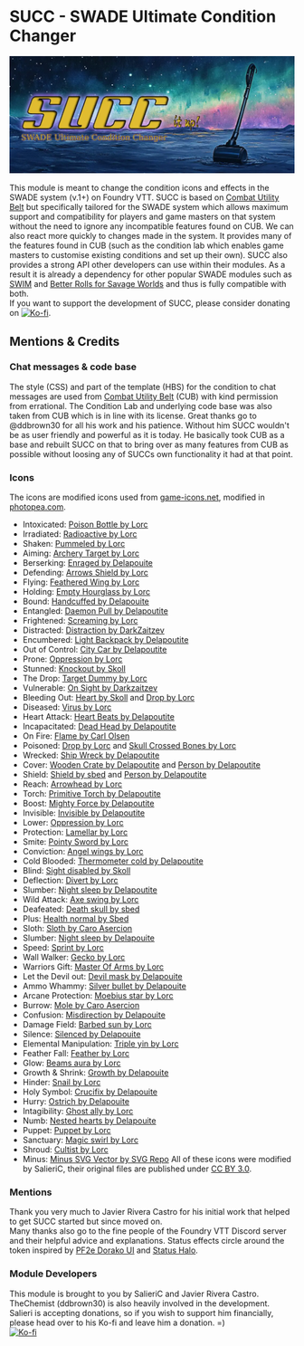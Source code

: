 # SUCC - SWADE Ultimate Condition Changer
<p align="center"> <img src="https://raw.githubusercontent.com/SalieriC/SUCC/refs/heads/main/documentation/assets/succ-header-new.webp" style="width: 900px; height: auto;"> </p>

This module is meant to change the condition icons and effects in the SWADE system (v.1+) on Foundry VTT. SUCC is based on [Combat Utility Belt](https://github.com/death-save/combat-utility-belt) but specifically tailored for the SWADE system which allows maximum support and compatibility for players and game masters on that system without the need to ignore any incompatible features found on CUB. We can also react more quickly to changes made in the system. It provides many of the features found in CUB (such as the condition lab which enables game masters to customise existing conditions and set up their own). SUCC also provides a strong API other developers can use within their modules. As a result it is already a dependency for other popular SWADE modules such as [SWIM](https://github.com/SalieriC/SWADE-Immersive-Macros) and [Better Rolls for Savage Worlds](https://github.com/javierriveracastro/betteroll-swade) and thus is fully compatible with both.  
If you want to support the development of SUCC, please consider donating on [![Ko-fi](https://www.ko-fi.com/img/githubbutton_sm.svg)](https://ko-fi.com/salieric).  

## Mentions & Credits
### Chat messages & code base
The style (CSS) and part of the template (HBS) for the condition to chat messages are used from [Combat Utility Belt](https://github.com/death-save/combat-utility-belt) (CUB) with kind permission from errational. The Condition Lab and underlying code base was also taken from CUB which is in line with its license.
Great thanks go to @ddbrown30 for all his work and his patience. Without him SUCC wouldn't be as user friendly and powerful as it is today. He basically took CUB as a base and rebuilt SUCC on that to bring over as many features from CUB as possible without loosing any of SUCCs own functionality it had at that point.
### Icons
The icons are modified icons used from [game-icons.net](https://game-icons.net/), modified in [photopea.com](https://www.photopea.com/).
- Intoxicated: [Poison Bottle by Lorc](https://game-icons.net/1x1/lorc/poison-bottle.html)
- Irradiated: [Radioactive by Lorc](https://game-icons.net/1x1/lorc/radioactive.html)
- Shaken: [Pummeled by Lorc](https://game-icons.net/1x1/lorc/pummeled.html)
- Aiming: [Archery Target by Lorc](https://game-icons.net/1x1/lorc/archery-target.html)
- Berserking: [Enraged by Delapouite](https://game-icons.net/1x1/delapouite/enrage.html)
- Defending: [Arrows Shield by Lorc](https://game-icons.net/1x1/lorc/arrows-shield.html)
- Flying: [Feathered Wing by Lorc](https://game-icons.net/1x1/lorc/feathered-wing.html)
- Holding: [Empty Hourglass by Lorc](https://game-icons.net/1x1/lorc/empty-hourglass.html)
- Bound: [Handcuffed by Delapouite](https://game-icons.net/1x1/delapouite/handcuffed.html)
- Entangled: [Daemon Pull by Delapoutite](https://game-icons.net/1x1/delapouite/daemon-pull.html)
- Frightened: [Screaming by Lorc](https://game-icons.net/1x1/lorc/screaming.html)
- Distracted: [Distraction by DarkZaitzev](https://game-icons.net/1x1/darkzaitzev/distraction.html)
- Encumbered: [Light Backpack by Delapoutite](https://game-icons.net/1x1/delapouite/light-backpack.html)
- Out of Control: [City Car by Delapoutite](https://game-icons.net/1x1/delapouite/city-car.html)
- Prone: [Oppression by Lorc](https://game-icons.net/1x1/lorc/oppression.html)
- Stunned: [Knockout by Skoll](https://game-icons.net/1x1/skoll/knockout.html)
- The Drop: [Target Dummy by Lorc](https://game-icons.net/1x1/lorc/target-dummy.html)
- Vulnerable: [On Sight by Darkzaitzev](https://game-icons.net/1x1/darkzaitzev/on-sight.html)
- Bleeding Out: [Heart by Skoll](https://game-icons.net/1x1/skoll/hearts.html) and [Drop by Lorc](https://game-icons.net/1x1/lorc/drop.html)
- Diseased: [Virus by Lorc](https://game-icons.net/1x1/lorc/virus.html)
- Heart Attack: [Heart Beats by Delapoutite](https://game-icons.net/1x1/delapouite/heart-beats.html)
- Incapacitated: [Dead Head by Delapoutite](https://game-icons.net/1x1/delapouite/dead-head.html)
- On Fire: [Flame by Carl Olsen](https://game-icons.net/1x1/carl-olsen/flame.html)
- Poisoned: [Drop by Lorc](https://game-icons.net/1x1/lorc/drop.html) and [Skull Crossed Bones by Lorc](https://game-icons.net/1x1/lorc/skull-crossed-bones.html)
- Wrecked: [Ship Wreck by Delapoutite](https://game-icons.net/1x1/delapouite/ship-wreck.html)
- Cover: [Wooden Crate by Delapoutite](https://game-icons.net/1x1/delapouite/wooden-crate.html) and [Person by Delapoutite](https://game-icons.net/1x1/delapouite/person.html)
- Shield: [Shield by sbed](https://game-icons.net/1x1/sbed/shield.html) and [Person by Delapoutite](https://game-icons.net/1x1/delapouite/person.html)
- Reach: [Arrowhead by Lorc](https://game-icons.net/1x1/lorc/arrowhead.html)
- Torch: [Primitive Torch by Delapoutite](https://game-icons.net/1x1/delapouite/primitive-torch.html)
- Boost: [Mighty Force by Delapoutite](https://game-icons.net/1x1/delapouite/mighty-force.html)
- Invisible: [Invisible by Delapoutite](https://game-icons.net/1x1/delapouite/invisible.html)
- Lower: [Oppression by Lorc](https://game-icons.net/1x1/lorc/oppression.html)
- Protection: [Lamellar by Lorc](https://game-icons.net/1x1/lorc/lamellar.html)
- Smite: [Pointy Sword by Lorc](https://game-icons.net/1x1/lorc/pointy-sword.html)  
- Conviction: [Angel wings by Lorc](https://game-icons.net/1x1/lorc/angel-wings.html)  
- Cold Blooded: [Thermometer cold by Delapoutite](https://game-icons.net/1x1/delapouite/thermometer-cold.html)  
- Blind: [Sight disabled by Skoll](https://game-icons.net/1x1/skoll/sight-disabled.html)  
- Deflection: [Divert by Lorc](https://game-icons.net/1x1/lorc/divert.html)  
- Slumber: [Night sleep by Delapoutite](https://game-icons.net/1x1/delapouite/night-sleep.html)  
- Wild Attack: [Axe swing by Lorc](https://game-icons.net/1x1/lorc/axe-swing.html)  
- Deafeated: [Death skull by sbed](https://game-icons.net/1x1/sbed/death-skull.html)
- Plus: [Health normal by Sbed](https://game-icons.net/1x1/sbed/health-normal.html)
- Sloth: [Sloth by Caro Asercion](https://game-icons.net/1x1/caro-asercion/sloth.html)
- Slumber: [Night sleep by Delapouite](https://game-icons.net/1x1/delapouite/night-sleep.html)
- Speed: [Sprint by Lorc](https://game-icons.net/1x1/lorc/sprint.html)
- Wall Walker: [Gecko by Lorc](https://game-icons.net/1x1/lorc/gecko.html)
- Warriors Gift: [Master Of Arms by Lorc](https://game-icons.net/1x1/lorc/master-of-arms.html)
- Let the Devil out: [Devil mask by Delapouite](https://game-icons.net/1x1/delapouite/devil-mask.html)
- Ammo Whammy: [Silver bullet by Delapouite](https://game-icons.net/1x1/delapouite/silver-bullet.html)
- Arcane Protection: [Moebius star by Lorc](https://game-icons.net/1x1/lorc/moebius-star.html)
- Burrow: [Mole by Caro Asercion](https://game-icons.net/1x1/caro-asercion/mole.html)
- Confusion: [Misdirection by Delapouite](https://game-icons.net/1x1/delapouite/misdirection.html)
- Damage Field: [Barbed sun by Lorc](https://game-icons.net/1x1/lorc/barbed-sun.html)
- Silence: [Silenced by Delapouite](https://game-icons.net/1x1/delapouite/silenced.html)
- Elemental Manipulation: [Triple yin by Lorc](https://game-icons.net/1x1/lorc/triple-yin.html)
- Feather Fall: [Feather by Lorc](https://game-icons.net/1x1/lorc/feather.html)
- Glow: [Beams aura by Lorc](https://game-icons.net/1x1/lorc/beams-aura.html)
- Growth & Shrink: [Growth by Delapouite](https://game-icons.net/1x1/delapouite/growth.html)
- Hinder: [Snail by Lorc](https://game-icons.net/1x1/lorc/snail.html)
- Holy Symbol: [Crucifix by Delapouite](https://game-icons.net/1x1/delapouite/crucifix.html)
- Hurry: [Ostrich by Delapouite](https://game-icons.net/1x1/delapouite/ostrich.html)
- Intagibility: [Ghost ally by Lorc](https://game-icons.net/1x1/lorc/ghost-ally.html)
- Numb: [Nested hearts by Delapouite](https://game-icons.net/1x1/delapouite/nested-hearts.html)
- Puppet: [Puppet by Lorc](https://game-icons.net/1x1/lorc/puppet.html)
- Sanctuary: [Magic swirl by Lorc](https://game-icons.net/1x1/lorc/magic-swirl.html)
- Shroud: [Cultist by Lorc](https://game-icons.net/1x1/lorc/cultist.html)
- Minus: [Minus SVG Vector by SVG Repo](https://www.svgrepo.com/svg/8923/minus)
All of these icons were modified by SalieriC, their original files are published under [CC BY 3.0](https://creativecommons.org/licenses/by/3.0/).
### Mentions
Thank you very much to Javier Rivera Castro for his initial work that helped to get SUCC started but since moved on.  
Many thanks also go to the fine people of the Foundry VTT Discord server and their helpful advice and explanations.
Status effects circle around the token inspired by [PF2e Dorako UI](https://foundryvtt.com/packages/pf2e-dorako-ui) and [Status Halo](https://foundryvtt.com/packages/status-halo).
### Module Developers
This module is brought to you by SalieriC and Javier Rivera Castro. TheChemist (ddbrown30) is also heavily involved in the development.  
Salieri is accepting donations, so if you wish to support him financially, please head over to his Ko-fi and leave him a donation. =)  
[![Ko-fi](https://www.ko-fi.com/img/githubbutton_sm.svg)](https://ko-fi.com/salieric)
